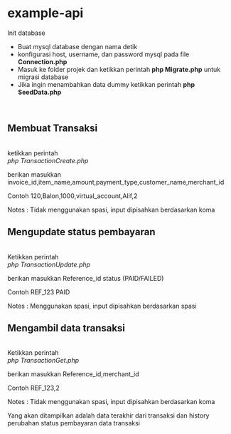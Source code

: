 # example-api

Init database
- Buat mysql database dengan nama detik
- konfigurasi host, username, dan password mysql pada file <b> Connection.php </b>
- Masuk ke folder projek dan ketikkan perintah <b>php Migrate.php</b> untuk migrasi database
- Jika ingin menambahkan data dummy ketikkan perintah <b>php SeedData.php</b>
<br>
<h2> Membuat Transaksi </h2>
<br>
ketikkan perintah
<br>
<i>php TransactionCreate.php</i>
<br>
<p> berikan masukkan invoice_id,item_name,amount,payment_type,customer_name,merchant_id </p>
<p> Contoh 120,Balon,1000,virtual_account,Alif,2 </p>
<p> Notes : Tidak menggunakan spasi, input dipisahkan berdasarkan koma
<br>
<h2> Mengupdate status pembayaran </h2>
<br>
Ketikkan perintah
<br>
<i> php TransactionUpdate.php </i>
<p> berikan masukkan Reference_id status (PAID/FAILED) </p>
<p> Contoh REF_123 PAID </p>
<p> Notes : Menggunakan spasi, input dipisahkan berdasarkan spasi

<h2> Mengambil data transaksi </h2>
<br>
Ketikkan perintah
<br>
<i> php TransactionGet.php </i>
<p> berikan masukkan Reference_id,merchant_id </p>
<p> Contoh REF_123,2 </p>
<p> Notes : Tidak menggunakan spasi, input dipisahkan berdasarkan koma
<br>
<p> Yang akan ditampilkan adalah data terakhir dari transaksi dan history perubahan status pembayaran data transaksi </p>
